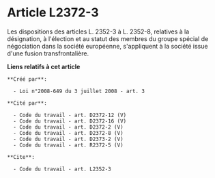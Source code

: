 # Article L2372-3

Les dispositions des articles L. 2352-3 à L. 2352-8, relatives à la désignation, à l'élection et au statut des membres du
groupe spécial de négociation dans la société européenne, s'appliquent à la société issue d'une fusion transfrontalière.

**Liens relatifs à cet article**

	**Créé par**:

	  - Loi n°2008-649 du 3 juillet 2008 - art. 3

	**Cité par**:

	  - Code du travail - art. D2372-12 (V)
	  - Code du travail - art. D2372-16 (V)
	  - Code du travail - art. D2372-2 (V)
	  - Code du travail - art. D2372-8 (V)
	  - Code du travail - art. D2373-2 (V)
	  - Code du travail - art. R2372-5 (V)

	**Cite**:

	  - Code du travail - art. L2352-3
